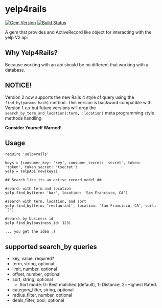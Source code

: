 yelp4rails
==========
[![Gem Version](https://badge.fury.io/rb/yelp4rails.png)](http://badge.fury.io/rb/yelp4rails)
[![Build Status](https://travis-ci.org/parabuzzle/yelp4rails.png?branch=master)](https://travis-ci.org/parabuzzle/yelp4rails)

A gem that provides and ActiveRecord like object for interacting with the yelp V2 api

Why Yelp4Rails?
---
Because working with an api should be no different that working with a database.

NOTICE!
---
Version 2 now supports the new Rails 4 style of query using the ```find_by(params_hash)``` method. This version is
backward compatible with Version 1.x.x but future versions will drop the ```search_by_term_and_location(:term, :location)```
meta programming style methods handling. 


**Consider Yourself Warned!**


Usage
---
	require 'yelp4rails'
	
	keys = {consumer_key: 'key', consumer_secret: 'secret', token: 'token', token_secret: 'tsecret'}
	yelp = YelpApi.new(keys)
	
	## Search like its an active record model ##
		
	#search with term and location
	yelp.find_by(term: 'bar', location: 'San Francisco, CA')
	
	#search with term, location, and sort
	yelp.find_by(term: 'restaurant', location: 'San Francisco, CA', sort: '2')
	
	#search by business id
	yelp.find_by(business_id: 123)
	
	... you get the idea ;)
	

supported search_by queries
---
 * key, value, required?
 * term, string, optional
 * limit, number, optional
 * offset, number, optional
 * sort, string, optional
   * Sort mode: 0=Best matched (default), 1=Distance, 2=Highest Rated.
 * category_filter, string, optional
 * radius_filter, number, optional
 * deals_filter, bool, optional  

